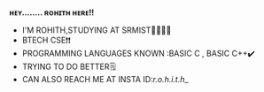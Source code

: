 **ʜᴇʏ........ ʀᴏʜɪᴛʜ ʜᴇʀᴇ!!**
- I'M ROHITH,STUDYING AT SRMIST:sassy_man::tipping_hand_man:
- BTECH CSE:exclamation::heavy_exclamation_mark:
- PROGRAMMING LANGUAGES KNOWN :BASIC C , BASIC C++:heavy_check_mark:
- TRYING TO DO BETTER:spiral_notepad:
- CAN ALSO REACH ME AT INSTA ID:_r.o.h.i.t.h__

